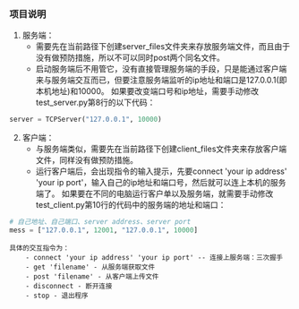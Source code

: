 ### 项目说明

1. 服务端：
	- 需要先在当前路径下创建server_files文件夹来存放服务端文件，而且由于没有做预防措施，所以不可以同时post两个同名文件。
	- 启动服务端后不用管它，没有直接管理服务端的手段，只是能通过客户端来与服务端交互而已，但要注意服务端监听的ip地址和端口是127.0.0.1(即本机地址)和10000。
	如果要改变端口号和ip地址，需要手动修改test_server.py第8行的以下代码：
```py
server = TCPServer("127.0.0.1", 10000)
```
2. 客户端：
	- 与服务端类似，需要先在当前路径下创建client_files文件夹来存放客户端文件，同样没有做预防措施。
	- 运行客户端后，会出现指令的输入提示，先要connect 'your ip address' 'your ip port'，输入自己的ip地址和端口号，然后就可以连上本机的服务端了。
	如果要在不同的电脑运行客户单以及服务端，就需要手动修改test_client.py第10行的代码中的服务端的地址和端口：
```py
# 自己地址、自己端口、server address、server port
mess = ["127.0.0.1", 12001, "127.0.0.1", 10000]
```
	具体的交互指令为：
		- connect 'your ip address' 'your ip port' -- 连接上服务端：三次握手
		- get 'filename' - 从服务端获取文件
		- post 'filename' - 从客户端上传文件
		- disconnect - 断开连接
		- stop - 退出程序